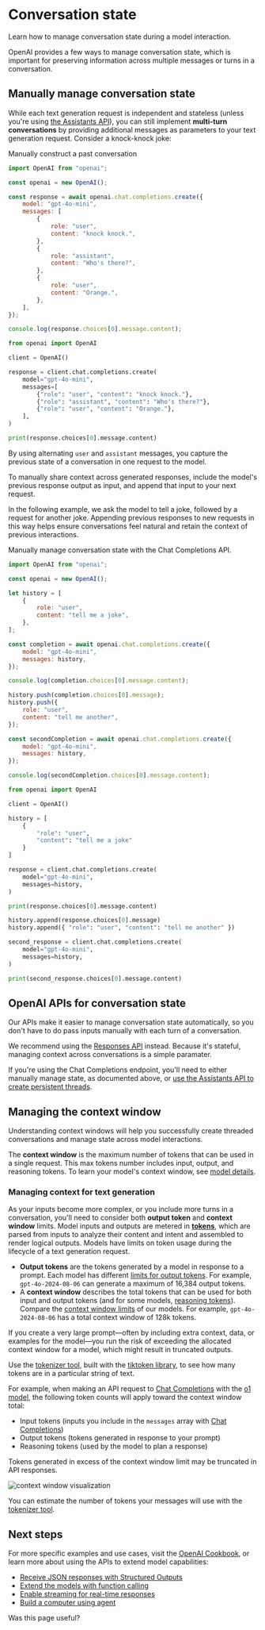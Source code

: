 Conversation state
==================

Learn how to manage conversation state during a model interaction.

OpenAI provides a few ways to manage conversation state, which is important for preserving information across multiple messages or turns in a conversation.

Manually manage conversation state
----------------------------------

While each text generation request is independent and stateless (unless you're using [the Assistants API](/docs/assistants/overview)), you can still implement **multi-turn conversations** by providing additional messages as parameters to your text generation request. Consider a knock-knock joke:

Manually construct a past conversation

```javascript
import OpenAI from "openai";

const openai = new OpenAI();

const response = await openai.chat.completions.create({
    model: "gpt-4o-mini",
    messages: [
        {
            role: "user",
            content: "knock knock.",
        },
        {
            role: "assistant",
            content: "Who's there?",
        },
        {
            role: "user",
            content: "Orange.",
        },
    ],
});

console.log(response.choices[0].message.content);
```

```python
from openai import OpenAI

client = OpenAI()

response = client.chat.completions.create(
    model="gpt-4o-mini",
    messages=[
        {"role": "user", "content": "knock knock."},
        {"role": "assistant", "content": "Who's there?"},
        {"role": "user", "content": "Orange."},
    ],
)

print(response.choices[0].message.content)
```

By using alternating `user` and `assistant` messages, you capture the previous state of a conversation in one request to the model.

To manually share context across generated responses, include the model's previous response output as input, and append that input to your next request.

In the following example, we ask the model to tell a joke, followed by a request for another joke. Appending previous responses to new requests in this way helps ensure conversations feel natural and retain the context of previous interactions.

Manually manage conversation state with the Chat Completions API.

```javascript
import OpenAI from "openai";

const openai = new OpenAI();

let history = [
    {
        role: "user",
        content: "tell me a joke",
    },
];

const completion = await openai.chat.completions.create({
    model: "gpt-4o-mini",
    messages: history,
});

console.log(completion.choices[0].message.content);

history.push(completion.choices[0].message);
history.push({
    role: "user",
    content: "tell me another",
});

const secondCompletion = await openai.chat.completions.create({
    model: "gpt-4o-mini",
    messages: history,
});

console.log(secondCompletion.choices[0].message.content);
```

```python
from openai import OpenAI

client = OpenAI()

history = [
    {
        "role": "user",
        "content": "tell me a joke"
    }
]

response = client.chat.completions.create(
    model="gpt-4o-mini",
    messages=history,
)

print(response.choices[0].message.content)

history.append(response.choices[0].message)
history.append({ "role": "user", "content": "tell me another" })

second_response = client.chat.completions.create(
    model="gpt-4o-mini",
    messages=history,
)

print(second_response.choices[0].message.content)
```

OpenAI APIs for conversation state
----------------------------------

Our APIs make it easier to manage conversation state automatically, so you don't have to do pass inputs manually with each turn of a conversation.

We recommend using the [Responses API](/docs/guides/conversation-state?api-mode=responses) instead. Because it's stateful, managing context across conversations is a simple paramater.

If you're using the Chat Completions endpoint, you'll need to either manually manage state, as documented above, or [use the Assistants API to create persistent threads](/docs/assistants/overview).

Managing the context window
---------------------------

Understanding context windows will help you successfully create threaded conversations and manage state across model interactions.

The **context window** is the maximum number of tokens that can be used in a single request. This max tokens number includes input, output, and reasoning tokens. To learn your model's context window, see [model details](/docs/models).

### Managing context for text generation

As your inputs become more complex, or you include more turns in a conversation, you'll need to consider both **output token** and **context window** limits. Model inputs and outputs are metered in [**tokens**](https://help.openai.com/en/articles/4936856-what-are-tokens-and-how-to-count-them), which are parsed from inputs to analyze their content and intent and assembled to render logical outputs. Models have limits on token usage during the lifecycle of a text generation request.

*   **Output tokens** are the tokens generated by a model in response to a prompt. Each model has different [limits for output tokens](/docs/models). For example, `gpt-4o-2024-08-06` can generate a maximum of 16,384 output tokens.
*   A **context window** describes the total tokens that can be used for both input and output tokens (and for some models, [reasoning tokens](/docs/guides/reasoning)). Compare the [context window limits](/docs/models) of our models. For example, `gpt-4o-2024-08-06` has a total context window of 128k tokens.

If you create a very large prompt—often by including extra context, data, or examples for the model—you run the risk of exceeding the allocated context window for a model, which might result in truncated outputs.

Use the [tokenizer tool](/tokenizer), built with the [tiktoken library](https://github.com/openai/tiktoken), to see how many tokens are in a particular string of text.

For example, when making an API request to [Chat Completions](/docs/api-reference/chat) with the [o1 model](/docs/guides/reasoning), the following token counts will apply toward the context window total:

*   Input tokens (inputs you include in the `messages` array with [Chat Completions](/docs/api-reference/chat))
*   Output tokens (tokens generated in response to your prompt)
*   Reasoning tokens (used by the model to plan a response)

Tokens generated in excess of the context window limit may be truncated in API responses.

![context window visualization](https://cdn.openai.com/API/docs/images/context-window.png)

You can estimate the number of tokens your messages will use with the [tokenizer tool](/tokenizer).

Next steps
----------

For more specific examples and use cases, visit the [OpenAI Cookbook](https://cookbook.openai.com), or learn more about using the APIs to extend model capabilities:

*   [Receive JSON responses with Structured Outputs](/docs/guides/structured-outputs)
*   [Extend the models with function calling](/docs/guides/function-calling)
*   [Enable streaming for real-time responses](/docs/guides/streaming-responses)
*   [Build a computer using agent](/docs/guides/tools-computer-use)

Was this page useful?